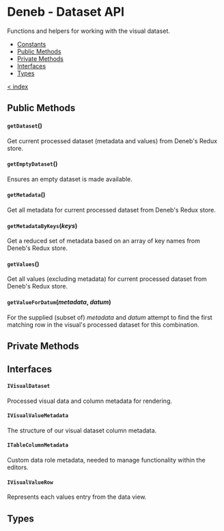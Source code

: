 # Deneb - Dataset API

Functions and helpers for working with the visual dataset.

-   [Constants](#constants)
-   [Public Methods](#public-methods)
-   [Private Methods](#private-methods)
-   [Interfaces](#interfaces)
-   [Types](#types)

[< index](../README.md)

## Public Methods

#### `getDataset`()

Get current processed dataset (metadata and values) from Deneb's Redux store.

#### `getEmptyDataset`()

Ensures an empty dataset is made available.

#### `getMetadata`()

Get all metadata for current processed dataset from Deneb's Redux store.

#### `getMetadataByKeys`(_keys_)

Get a reduced set of metadata based on an array of key names from Deneb's Redux store.

#### `getValues`()

Get all values (excluding metadata) for current processed dataset from Deneb's Redux store.

#### `getValueForDatum`(_metadata_, _datum_)

For the supplied (subset of) _metadata_ and _datum_ attempt to find the first matching row in the visual's processed dataset for this combination.

## Private Methods

## Interfaces

#### `IVisualDataset`

Processed visual data and column metadata for rendering.

#### `IVisualValueMetadata`

The structure of our visual dataset column metadata.

#### `ITableColumnMetadata`

Custom data role metadata, needed to manage functionality within the editors.

#### `IVisualValueRow`

Represents each values entry from the data view.

## Types
